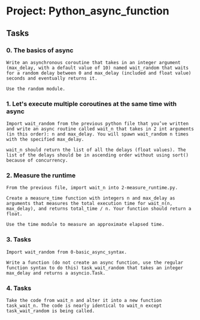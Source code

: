 # Project: Python_async_function

## Tasks

### 0. The basics of async

    Write an asynchronous coroutine that takes in an integer argument (max_delay, with a default value of 10) named wait_random that waits for a random delay between 0 and max_delay (included and float value) seconds and eventually returns it.

    Use the random module.

### 1. Let's execute multiple coroutines at the same time with async

    Import wait_random from the previous python file that you’ve written and write an async routine called wait_n that takes in 2 int arguments (in this order): n and max_delay. You will spawn wait_random n times with the specified max_delay.

    wait_n should return the list of all the delays (float values). The list of the delays should be in ascending order without using sort() because of concurrency.

### 2. Measure the runtime

    From the previous file, import wait_n into 2-measure_runtime.py.

    Create a measure_time function with integers n and max_delay as arguments that measures the total execution time for wait_n(n, max_delay), and returns total_time / n. Your function should return a float.

    Use the time module to measure an approximate elapsed time.

### 3. Tasks

    Import wait_random from 0-basic_async_syntax.

    Write a function (do not create an async function, use the regular function syntax to do this) task_wait_random that takes an integer max_delay and returns a asyncio.Task.

### 4. Tasks

    Take the code from wait_n and alter it into a new function task_wait_n. The code is nearly identical to wait_n except task_wait_random is being called.
